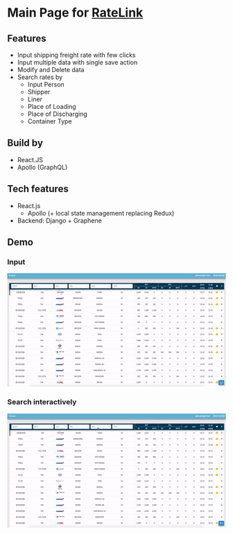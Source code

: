 # Main Page for [RateLink](https://www.rate-link.com)

## Features

- Input shipping freight rate with few clicks
- Input multiple data with single save action
- Modify and Delete data
- Search rates by
  - Input Person
  - Shipper
  - Liner
  - Place of Loading
  - Place of Discharging
  - Container Type

## Build by

- React.JS
- Apollo (GraphQL)

## Tech features

- React.js
  - Apollo (+ local state management replacing Redux)
- Backend: Django + Graphene

## Demo

### Input

![RateLink Input](/snapshot/ratelink_input.gif)

### Search interactively

![RateLink Search](/snapshot/ratelink_search.gif)
